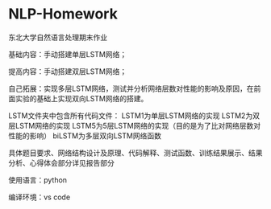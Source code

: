 # NLP-Homework

东北大学自然语言处理期末作业

基础内容：手动搭建单层LSTM网络；

提高内容：手动搭建双层LSTM网络；

自己拓展：实现多层LSTM网络，测试并分析网络层数对性能的影响及原因，在前面实验的基础上实现双向LSTM网络的搭建。

LSTM文件夹中包含所有代码文件：
                            LSTM1为单层LSTM网络的实现
                            LSTM2为双层LSTM网络的实现
                            LSTM5为5层LSTM网络的实现（目的是为了比对网络层数对性能的影响）
                            biLSTM为多层双向LSTM网络函数
                            
具体题目要求、网络结构设计及原理、代码解释、测试函数、训练结果展示、结果分析、心得体会部分详见报告部分

使用语言：python

编译环境：vs code
